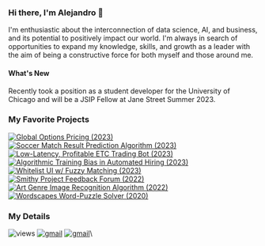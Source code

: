 <!--
**AAWorks/AAWorks** is a ✨ _special_ ✨ repository because its `README.md` (this file) appears on your GitHub profile.

Here are some ideas to get you started:

- 🔭 I’m currently working on ...
- 🌱 I’m currently learning ...
- 👯 I’m looking to collaborate on ...
- 🤔 I’m looking for help with ...
- 💬 Ask me about ...
- 📫 How to reach me: ...
- 😄 Pronouns: ...
- ⚡ Fun fact: ...
-->


### Hi there, I'm Alejandro 👋
I'm enthusiastic about the interconnection of data science, AI, and business, and its potential to positively impact our world. I'm always in search of opportunities to expand my knowledge, skills, and growth as a leader with the aim of being a constructive force for both myself and those around me.
#### What's New
Recently took a position as a student developer for the University of Chicago and will be a JSIP Fellow at Jane Street Summer 2023.
<br>

### My Favorite Projects
[![Global Options Pricing (2023)](https://img.shields.io/static/v1?label=&message=Global%20Options%20Pricing%20(2023)&color=blue&style=flat&logo=&logoColor=white)](https://github.com/AAWorks/options-pricing)<br>
[![Soccer Match Result Prediction Algorithm (2023)](https://img.shields.io/static/v1?label=&message=Soccer%20Match%20Result%20Prediction%20Algorithm%20(2023)&color=green&style=flat&logo=&logoColor=white)](https://github.com/AAWorks/sop-bot)<br>
[![Low-Latency, Profitable ETC Trading Bot (2023)](https://img.shields.io/static/v1?label=&message=Low-Latency,%20Profitable%20ETC%20Trading%20Bot%20(2023)&color=blue&style=flat&logo=&logoColor=white)](https://github.com/AAWorks/etc)<br>
[![Algorithmic Training Bias in Automated Hiring (2023)](https://img.shields.io/static/v1?label=&message=Algorithmic%20Training%20Bias%20in%20Automated%20Hiring%20(2023)&color=FF0000&style=flat&logo=&logoColor=white)](https://aaworks-training-bias-exhibit-app-o9yype.streamlit.app/)<br>
[![Whitelist UI w/ Fuzzy Matching (2023)](https://img.shields.io/static/v1?label=&message=Whitelist%20UI%20with%20Fuzzy%20Matching%20(2023)&color=FF5F1F&style=flat&logo=&logoColor=white)](https://aaworks-whitelist-ui-app-sze5ej.streamlit.app/)<br>
[![Smithy Project Feedback Forum (2022)](https://img.shields.io/static/v1?label=&message=Smithy%20Project%20Reviewal%20Forum%20(2022)&color=5a4ae3&style=flat&logo=&logoColor=white)](http://projectsmithy.com/)<br>
[![Art Genre Image Recognition Algorithm (2022)](https://img.shields.io/static/v1?label=&message=Art%20Genre%20Image%20Recognition%20Algorithm%20(2022)&color=yellow&style=flat&logo=&logoColor=white)](http://github.com/AAWorks/art-style-recognition/)<br>
[![Wordscapes Word-Puzzle Solver (2020)](https://img.shields.io/static/v1?label=&message=Wordscapes%20Word%20Puzzle%20Solver%20(2020)&color=2db539&style=flat&logo=&logoColor=white)](http://moe.stuy.edu/~aalonso20/homepage.html)<br>

### My Details
![views](https://komarev.com/ghpvc/?username=aaworks&style=flat&color=blueviolet)
[![gmail](https://img.shields.io/static/v1?label=&message=axalonso12@gmail.com&color=D44638&style=flat&logo=gmail&logoColor=white)](https://mail.google.com/mail/?view=cm&fs=1&to=axalonso12@gmail.com)
[![gmail](https://img.shields.io/static/v1?label=&message=aalonso20@uchicago.edu&color=D44638&style=flat&logo=gmail&logoColor=white)](https://mail.google.com/mail/?view=cm&fs=1&to=aalonso20@uchicago.edu)\
